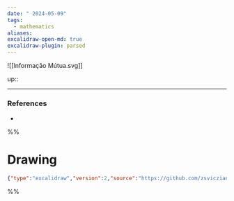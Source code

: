 ```yaml
---
date: " 2024-05-09"
tags:
  - mathematics
aliases: 
excalidraw-open-md: true
excalidraw-plugin: parsed
---
```

![[Informação Mútua.svg]]

up:: 

---
### References
- 

%%
# Drawing
```json
{"type":"excalidraw","version":2,"source":"https://github.com/zsviczian/obsidian-excalidraw-plugin/releases/tag/2.1.5","elements":[],"appState":{"gridSize":null,"viewBackgroundColor":"#ffffff"}}
```
%%